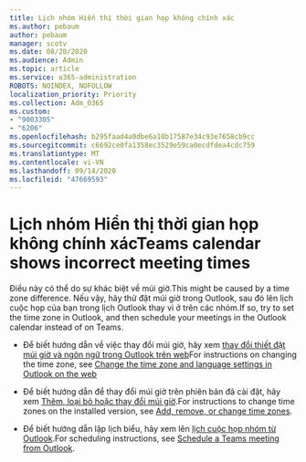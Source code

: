 ```yaml
---
title: Lịch nhóm Hiển thị thời gian họp không chính xác
ms.author: pebaum
author: pebaum
manager: scotv
ms.date: 08/20/2020
ms.audience: Admin
ms.topic: article
ms.service: o365-administration
ROBOTS: NOINDEX, NOFOLLOW
localization_priority: Priority
ms.collection: Adm_O365
ms.custom:
- "9003305"
- "6206"
ms.openlocfilehash: b295faad4a0dbe6a10b17587e34c93e7658cb9cc
ms.sourcegitcommit: c6692ce0fa1358ec3529e59ca0ecdfdea4cdc759
ms.translationtype: MT
ms.contentlocale: vi-VN
ms.lasthandoff: 09/14/2020
ms.locfileid: "47669593"
---
```

# <a name="teams-calendar-shows-incorrect-meeting-times"></a><span data-ttu-id="c046b-102">Lịch nhóm Hiển thị thời gian họp không chính xác</span><span class="sxs-lookup"><span data-stu-id="c046b-102">Teams calendar shows incorrect meeting times</span></span>

<span data-ttu-id="c046b-103">Điều này có thể do sự khác biệt về múi giờ.</span><span class="sxs-lookup"><span data-stu-id="c046b-103">This might be caused by a time zone difference.</span></span> <span data-ttu-id="c046b-104">Nếu vậy, hãy thử đặt múi giờ trong Outlook, sau đó lên lịch cuộc họp của bạn trong lịch Outlook thay vì ở trên các nhóm.</span><span class="sxs-lookup"><span data-stu-id="c046b-104">If so, try to set the time zone in Outlook, and then schedule your meetings in the Outlook calendar instead of on Teams.</span></span>

- <span data-ttu-id="c046b-105">Để biết hướng dẫn về việc thay đổi múi giờ, hãy xem [thay đổi thiết đặt múi giờ và ngôn ngữ trong Outlook trên web](https://support.microsoft.com/office/change-the-time-zone-and-language-settings-in-outlook-on-the-web-65239869-12e7-4a9d-bca1-76b0ad7ce273)</span><span class="sxs-lookup"><span data-stu-id="c046b-105">For instructions on changing the time zone, see [Change the time zone and language settings in Outlook on the web](https://support.microsoft.com/office/change-the-time-zone-and-language-settings-in-outlook-on-the-web-65239869-12e7-4a9d-bca1-76b0ad7ce273)</span></span> 

- <span data-ttu-id="c046b-106">Để biết hướng dẫn để thay đổi múi giờ trên phiên bản đã cài đặt, hãy xem [Thêm, loại bỏ hoặc thay đổi múi giờ](https://support.microsoft.com/office/add-remove-or-change-time-zones-5ab3e10e-5a6c-46af-ab48-156fedf70c04).</span><span class="sxs-lookup"><span data-stu-id="c046b-106">For instructions to change time zones on the installed version, see [Add, remove, or change time zones](https://support.microsoft.com/office/add-remove-or-change-time-zones-5ab3e10e-5a6c-46af-ab48-156fedf70c04).</span></span>
- <span data-ttu-id="c046b-107">Để biết hướng dẫn lập lịch biểu, hãy xem lên [lịch cuộc họp nhóm từ Outlook](https://support.microsoft.com/office/schedule-a-teams-meeting-from-outlook-883cc15c-580f-441a-92ea-0992c00a9b0f).</span><span class="sxs-lookup"><span data-stu-id="c046b-107">For scheduling instructions, see [Schedule a Teams meeting from Outlook](https://support.microsoft.com/office/schedule-a-teams-meeting-from-outlook-883cc15c-580f-441a-92ea-0992c00a9b0f).</span></span>